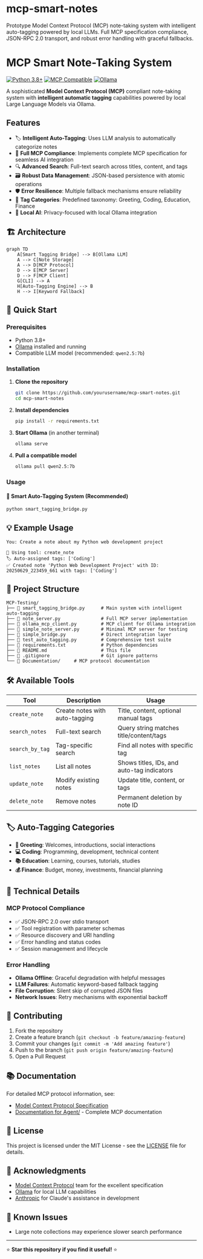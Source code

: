 # mcp-smart-notes
Prototype Model Context Protocol (MCP) note-taking system with intelligent auto-tagging powered by local LLMs. Full MCP specification compliance, JSON-RPC 2.0 transport, and robust error handling with graceful fallbacks.
# MCP Smart Note-Taking System

[![Python 3.8+](https://img.shields.io/badge/python-3.8+-blue.svg)](https://www.python.org/downloads/)
[![MCP Compatible](https://img.shields.io/badge/MCP-Compatible-green.svg)](https://modelcontextprotocol.io)
[![Ollama](https://img.shields.io/badge/Ollama-Supported-orange.svg)](https://ollama.ai/)

A sophisticated **Model Context Protocol (MCP)** compliant note-taking system with **intelligent automatic tagging** capabilities powered by local Large Language Models via Ollama.

##  Features

- 🏷️ **Intelligent Auto-Tagging**: Uses LLM analysis to automatically categorize notes
- 📝 **Full MCP Compliance**: Implements complete MCP specification for seamless AI integration  
- 🔍 **Advanced Search**: Full-text search across titles, content, and tags
- 🗃️ **Robust Data Management**: JSON-based persistence with atomic operations
- 🛡️ **Error Resilience**: Multiple fallback mechanisms ensure reliability
- 🎯 **Tag Categories**: Predefined taxonomy: Greeting, Coding, Education, Finance
- 🤖 **Local AI**: Privacy-focused with local Ollama integration

## 🏗️ Architecture

```mermaid
graph TD
    A[Smart Tagging Bridge] --> B[Ollama LLM]
    A --> C[Note Storage]
    A --> D[MCP Protocol]
    D --> E[MCP Server]
    D --> F[MCP Client]
    G[CLI] --> A
    H[Auto-Tagging Engine] --> B
    H --> I[Keyword Fallback]
```

## 🚀 Quick Start

### Prerequisites

- Python 3.8+
- [Ollama](https://ollama.ai/) installed and running
- Compatible LLM model (recommended: `qwen2.5:7b`)

### Installation

1. **Clone the repository**
   ```bash
   git clone https://github.com/yourusername/mcp-smart-notes.git
   cd mcp-smart-notes
   ```

2. **Install dependencies**
   ```bash
   pip install -r requirements.txt
   ```

3. **Start Ollama** (in another terminal)
   ```bash
   ollama serve
   ```

4. **Pull a compatible model**
   ```bash
   ollama pull qwen2.5:7b
   ```

### Usage

#### 🎯 Smart Auto-Tagging System (Recommended)
```bash
python smart_tagging_bridge.py
```
## 💡 Example Usage

```
You: Create a note about my Python web development project

🔧 Using tool: create_note
🏷️ Auto-assigned tags: ['Coding']
✅ Created note 'Python Web Development Project' with ID: 20250629_223459_661 with tags: ['Coding']
```

## 📁 Project Structure

```
MCP-Testing/
├── 📄 smart_tagging_bridge.py      # Main system with intelligent auto-tagging
├── 📄 note_server.py               # Full MCP server implementation
├── 📄 ollama_mcp_client.py         # MCP client for Ollama integration
├── 📄 simple_note_server.py        # Minimal MCP server for testing
├── 📄 simple_bridge.py             # Direct integration layer
├── 📄 test_auto_tagging.py         # Comprehensive test suite
├── 📄 requirements.txt             # Python dependencies
├── 📄 README.md                    # This file
├── 📄 .gitignore                   # Git ignore patterns
└── 📁 Documentation/     # MCP protocol documentation
```

## 🛠️ Available Tools

| Tool | Description | Usage |
|------|-------------|-------|
| `create_note` | Create notes with auto-tagging | Title, content, optional manual tags |
| `search_notes` | Full-text search | Query string matches title/content/tags |  
| `search_by_tag` | Tag-specific search | Find all notes with specific tag |
| `list_notes` | List all notes | Shows titles, IDs, and auto-tag indicators |
| `update_note` | Modify existing notes | Update title, content, or tags |
| `delete_note` | Remove notes | Permanent deletion by note ID |

## 🏷️ Auto-Tagging Categories

- **🤝 Greeting**: Welcomes, introductions, social interactions
- **💻 Coding**: Programming, development, technical content  
- **📚 Education**: Learning, courses, tutorials, studies
- **💰 Finance**: Budget, money, investments, financial planning

## 🔧 Technical Details

### MCP Protocol Compliance
- ✅ JSON-RPC 2.0 over stdio transport
- ✅ Tool registration with parameter schemas
- ✅ Resource discovery and URI handling
- ✅ Error handling and status codes
- ✅ Session management and lifecycle

### Error Handling
- **Ollama Offline**: Graceful degradation with helpful messages
- **LLM Failures**: Automatic keyword-based fallback tagging
- **File Corruption**: Silent skip of corrupted JSON files
- **Network Issues**: Retry mechanisms with exponential backoff

## 🤝 Contributing

1. Fork the repository
2. Create a feature branch (`git checkout -b feature/amazing-feature`)
3. Commit your changes (`git commit -m 'Add amazing feature'`)
4. Push to the branch (`git push origin feature/amazing-feature`)
5. Open a Pull Request

## 📚 Documentation

For detailed MCP protocol information, see:
- [Model Context Protocol Specification](https://modelcontextprotocol.io)
- [Documentation for Agent/](./Documentation%20for%20Agent/) - Complete MCP documentation

## 📝 License

This project is licensed under the MIT License - see the [LICENSE](LICENSE) file for details.

## 🙏 Acknowledgments

- [Model Context Protocol](https://modelcontextprotocol.io) team for the excellent specification
- [Ollama](https://ollama.ai/) for local LLM capabilities
- [Anthropic](https://anthropic.com) for Claude's assistance in development

## 🐛 Known Issues

- Large note collections may experience slower search performance
  
---

⭐ **Star this repository if you find it useful!** ⭐ 
